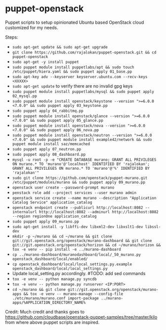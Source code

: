 # puppet-openstack
Puppet scripts to setup opinionated Ubuntu based OpenStack cloud customized for my needs. 

Steps:
* `sudo apt-get update && sudo apt-get upgrade`
* `git clone https://github.com/rajalokan/puppet-openstack.git && cd puppet-openstack`
* `sudo apt-get -y install puppet`
* `sudo puppet module install puppetlabs/apt && sudo touch /etc/puppet/hiera.yaml && sudo puppet apply 01_base.pp`
* `sudo apt-key adv --keyserver keyserver.ubuntu.com --recv-keys <XXXXX>`
* `sudo apt-get update` to verify there are no invalid gpg keys
* `sudo puppet module install puppetlabs/mysql && sudo puppet apply 02_mysql.pp`
* `sudo puppet module install openstack/keystone --version ">=6.0.0 <7.0.0" && sudo puppet apply 03_keystone.pp`
* `sudo puppet apply 04_rabbitmq.pp`
* `sudo puppet module install openstack/glance --version ">=6.0.0 <7.0.0" && sudo puppet apply 05_glance.pp`
* `sudo puppet module install openstack/nova --version ">=6.0.0 <7.0.0" && sudo puppet apply 06_nova.pp`
* `sudo puppet module install openstack/neutron --version ">=6.0.0 <7.0.0" && sudo puppet module install example42/network && sudo puppet module install saz/memcached`
* `sudo puppet apply 07_neutron.pp`
* `sudo puppet apply 08_dashboard.pp`
* `mysql -u root -p -e "CREATE DATABASE murano; GRANT ALL PRIVILEGES ON murano.* TO 'murano'@'localhost' IDENTIFIED BY 'rajalokan'; GRANT ALL PRIVILEGES ON murano.* TO 'murano'@'%' IDENTIFIED BY 'rajalokan'"`
* `sudo git clone https://github.com/openstack/puppet-murano.git /etc/puppet/modules/murano && sudo puppet apply 09_murano.pp`
* `openstack user create --password-prompt murano`
* `penstack role add --project services --user murano admin`
* `openstack service create --name murano --description "Application Catalog Service" application_catalog`
* `openstack endpoint create --publicurl http://localhost:8082 --internalurl http://localhost:8082 --adminurl http://localhost:8082 --region regionOne application_catalog`
* `sudo puppet apply 09_murano.pp`
* `sudo apt-get install -y libffi-dev libxml2-dev libxslt1-dev libssl-dev`
* `mkdir -p ~/murano && cd ~/murano && git clone git://git.openstack.org/openstack/murano-dashboard && git clone git://git.openstack.org/openstack/horizon && cd ~/murano/horizon && tox -e venv -- pip install -e ../murano-dashboard`
* `cp ../murano-dashboard/muranodashboard/local/_50_murano.py openstack_dashboard/local/enabled/`
* `cp openstack_dashboard/local/local_settings.py.example openstack_dashboard/local/local_settings.py`
* Update local_setting.py accordingly. #TODO: add sed commands 
* `tox -e venv -- python manage.py syncdb`
* `tox -e venv -- python manage.py runserver <IP:PORT>`
* `cd ~/murano && git clone git://git.openstack.org/openstack/murano-apps && tox -e venv -- murano-manage --config-file ./etc/murano/murano.conf import-package ../murano-apps/%APPLICATION_DIRECTORY_NAME%`



Credit: Much credit and thanks goes to https://github.com/cloudbase/openstack-puppet-samples/tree/master/kilo from where above puppet scripts are inspired. 
